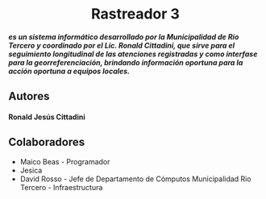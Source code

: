 <h1 align="center">Rastreador 3</h1>

##### es un sistema informático desarrollado por la Municipalidad de Rio Tercero y coordinado por el Lic. Ronald Cittadini, que sirve para el seguimiento longitudinal de las atenciones registradas y como interfase para la georreferenciación, brindando información oportuna para la acción oportuna a equipos locales.

## Autores

#### Ronald Jesús Cittadini

## Colaboradores

<ul>
    <li>Maico Beas - Programador</li>
    <li>Jesica</li>
    <li>David Rosso - Jefe de Departamento de Cómputos Municipalidad Rio Tercero - Infraestructura</li>
</ul>


